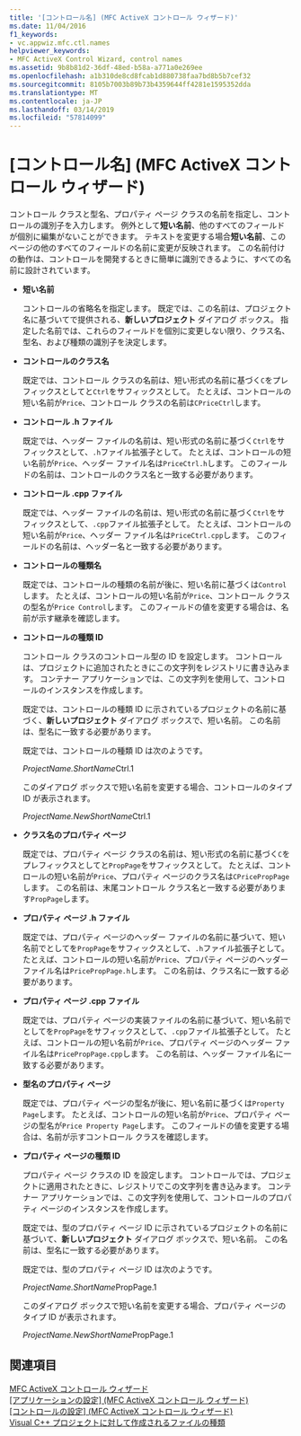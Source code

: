 ```yaml
---
title: '[コントロール名] (MFC ActiveX コントロール ウィザード)'
ms.date: 11/04/2016
f1_keywords:
- vc.appwiz.mfc.ctl.names
helpviewer_keywords:
- MFC ActiveX Control Wizard, control names
ms.assetid: 9b8b81d2-36df-48ed-b58a-a771a0e269ee
ms.openlocfilehash: a1b310de8cd8fcab1d880738faa7bd8b5b7cef32
ms.sourcegitcommit: 8105b7003b89b73b4359644ff4281e1595352dda
ms.translationtype: MT
ms.contentlocale: ja-JP
ms.lasthandoff: 03/14/2019
ms.locfileid: "57814099"
---
```

# <a name="control-names-mfc-activex-control-wizard"></a>[コントロール名] (MFC ActiveX コントロール ウィザード)

コントロール クラスと型名、プロパティ ページ クラスの名前を指定し、コントロールの識別子を入力します。 例外として**短い名前**、他のすべてのフィールドが個別に編集がないことができます。 テキストを変更する場合**短い名前**、このページの他のすべてのフィールドの名前に変更が反映されます。 この名前付けの動作は、コントロールを開発するときに簡単に識別できるように、すべての名前に設計されています。

- **短い名前**

   コントロールの省略名を指定します。 既定では、この名前は、プロジェクト名に基づいてで提供される、**新しいプロジェクト** ダイアログ ボックス。 指定した名前では、これらのフィールドを個別に変更しない限り、クラス名、型名、および種類の識別子を決定します。

- **コントロールのクラス名**

   既定では、コントロール クラスの名前は、短い形式の名前に基づく`C`をプレフィックスとしてと`Ctrl`をサフィックスとして。 たとえば、コントロールの短い名前が`Price`、コントロール クラスの名前は`CPriceCtrl`します。

- **コントロール .h ファイル**

   既定では、ヘッダー ファイルの名前は、短い形式の名前に基づく`Ctrl`をサフィックスとして、`.h`ファイル拡張子として。 たとえば、コントロールの短い名前が`Price`、ヘッダー ファイル名は`PriceCtrl.h`します。 このフィールドの名前は、コントロールのクラス名と一致する必要があります。

- **コントロール .cpp ファイル**

   既定では、ヘッダー ファイルの名前は、短い形式の名前に基づく`Ctrl`をサフィックスとして、`.cpp`ファイル拡張子として。 たとえば、コントロールの短い名前が`Price`、ヘッダー ファイル名は`PriceCtrl.cpp`します。 このフィールドの名前は、ヘッダー名と一致する必要があります。

- **コントロールの種類名**

   既定では、コントロールの種類の名前が後に、短い名前に基づくは`Control`します。 たとえば、コントロールの短い名前が`Price`、コントロール クラスの型名が`Price Control`します。 このフィールドの値を変更する場合は、名前が示す継承を確認します。

- **コントロールの種類 ID**

   コントロール クラスのコントロール型の ID を設定します。 コントロールは、プロジェクトに追加されたときにこの文字列をレジストリに書き込みます。 コンテナー アプリケーションでは、この文字列を使用して、コントロールのインスタンスを作成します。

   既定では、コントロールの種類 ID に示されているプロジェクトの名前に基づく、**新しいプロジェクト** ダイアログ ボックスで、短い名前。 この名前は、型名に一致する必要があります。

   既定では、コントロールの種類 ID は次のようです。

   *ProjectName.ShortName*Ctrl.1

   このダイアログ ボックスで短い名前を変更する場合、コントロールのタイプ ID が表示されます。

   *ProjectName.NewShortName*Ctrl.1

- **クラス名のプロパティ ページ**

   既定では、プロパティ ページ クラスの名前は、短い形式の名前に基づく`C`をプレフィックスとしてと`PropPage`をサフィックスとして。 たとえば、コントロールの短い名前が`Price`、プロパティ ページのクラス名は`CPricePropPage`します。 この名前は、末尾コントロール クラス名と一致する必要があります`PropPage`します。

- **プロパティ ページ .h ファイル**

   既定では、プロパティ ページのヘッダー ファイルの名前に基づいて、短い名前でとしてを`PropPage`をサフィックスとして、`.h`ファイル拡張子として。 たとえば、コントロールの短い名前が`Price`、プロパティ ページのヘッダー ファイル名は`PricePropPage.h`します。 この名前は、クラス名に一致する必要があります。

- **プロパティ ページ .cpp ファイル**

   既定では、プロパティ ページの実装ファイルの名前に基づいて、短い名前でとしてを`PropPage`をサフィックスとして、`.cpp`ファイル拡張子として。 たとえば、コントロールの短い名前が`Price`、プロパティ ページのヘッダー ファイル名は`PricePropPage.cpp`します。 この名前は、ヘッダー ファイル名に一致する必要があります。

- **型名のプロパティ ページ**

   既定では、プロパティ ページの型名が後に、短い名前に基づくは`Property Page`します。 たとえば、コントロールの短い名前が`Price`、プロパティ ページの型名が`Price Property Page`します。 このフィールドの値を変更する場合は、名前が示すコントロール クラスを確認します。

- **プロパティ ページの種類 ID**

   プロパティ ページ クラスの ID を設定します。 コントロールでは、プロジェクトに適用されたときに、レジストリでこの文字列を書き込みます。 コンテナー アプリケーションでは、この文字列を使用して、コントロールのプロパティ ページのインスタンスを作成します。

   既定では、型のプロパティ ページ ID に示されているプロジェクトの名前に基づいて、**新しいプロジェクト** ダイアログ ボックスで、短い名前。 この名前は、型名に一致する必要があります。

   既定では、型のプロパティ ページ ID は次のようです。

   *ProjectName.ShortName*PropPage.1

   このダイアログ ボックスで短い名前を変更する場合、プロパティ ページのタイプ ID が表示されます。

   *ProjectName.NewShortName*PropPage.1

## <a name="see-also"></a>関連項目

[MFC ActiveX コントロール ウィザード](../../mfc/reference/mfc-activex-control-wizard.md)<br/>
[[アプリケーションの設定] (MFC ActiveX コントロール ウィザード)](../../mfc/reference/application-settings-mfc-activex-control-wizard.md)<br/>
[[コントロールの設定] (MFC ActiveX コントロール ウィザード)](../../mfc/reference/control-settings-mfc-activex-control-wizard.md)<br/>
[Visual C++ プロジェクトに対して作成されるファイルの種類](../../build/reference/file-types-created-for-visual-cpp-projects.md)

